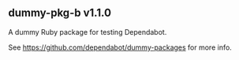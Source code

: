 ## dummy-pkg-b v1.1.0

A dummy Ruby package for testing Dependabot.

See https://github.com/dependabot/dummy-packages for more info.
